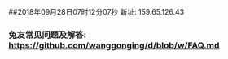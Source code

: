 ##2018年09月28日07时12分07秒 新址: 159.65.126.43
### 兔友常见问题及解答: https://github.com/wanggonging/d/blob/w/FAQ.md
